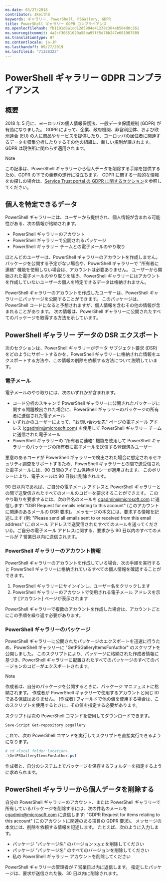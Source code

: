 ```yaml
---
ms.date: 03/27/2018
contributor: JKeithB
keywords: ギャラリー, PowerShell, PSGallery, GDPR
title: PowerShell ギャラリー GDPR コンプライアンス
ms.openlocfilehash: fb1191d8a1cd12d5994e41238c384eb504d0c261
ms.sourcegitcommit: 4a2cf30351620a58ba95ff5d76b247e601907589
ms.translationtype: HT
ms.contentlocale: ja-JP
ms.lasthandoff: 09/27/2019
ms.locfileid: "71328323"
---
```

# <a name="powershell-gallery-gdpr-compliance"></a>PowerShell ギャラリー GDPR コンプライアンス

## <a name="overview"></a>概要

2018 年 5 月に、ヨーロッパの個人情報保護法、一般データ保護規制 (GDPR) が有効になりました。
GDPR によって、企業、政府機関、非営利団体、および欧州連合 (EU) の人に商品やサービスを提供したり、ヨーロッパの居住者に関連するデータを収集分析したりするその他の組織に、新しい規則が課されます。
GDPR は現住所に関わらず適用されます。

> [!NOTE]
> この記事は、PowerShell ギャラリーから個人データを削除する手順を提供するため、GDPR の下での義務の遂行に役立ちます。 GDPR に関する一般的な情報をお探しの場合は、[Service Trust portal の GDPR に関するセクション](https://servicetrust.microsoft.com/ViewPage/GDPRGetStarted)を参照してください。

## <a name="personally-identifiable-data"></a>個人を特定できるデータ

PowerShell ギャラリーには、ユーザーから提供され、個人情報が含まれる可能性がある、次の情報が格納されます。

- PowerShell ギャラリーのアカウント
- PowerShell ギャラリーで公開されるパッケージ
- PowerShell ギャラリー チームとの電子メールのやり取り

ほとんどのユーザーは、PowerShell ギャラリーのアカウントを作成しません。
パッケージを公開する予定がない場合や、PowerShell ギャラリーで "所有者に連絡" 機能を使用しない場合は、アカウントは必要ありません。
ユーザーから開始された電子メールのやり取りを除き、PowerShell ギャラリーにはアカウントを作成していないユーザーの個人を特定できるデータは格納されません。

PowerShell ギャラリーのアカウントを作成したユーザーは、PowerShell ギャラリーにパッケージを公開することができます。
このパッケージは、PowerShell コードになると予想されますが、個人情報を含むその他の情報が含まれることがあります。
次の情報は、PowerShell ギャラリーに公開されたすべてのパッケージを取得する方法を示しています。

## <a name="dsr-export-of-powershell-gallery-data"></a>PowerShell ギャラリー データの DSR エクスポート

次のセクションは、PowerShell ギャラリーがデータ サブジェクト要求 (DSR) をどのようにサポートするかを、PowerShell ギャラリーに格納された情報をエクスポートする方法や、この情報の削除を依頼する方法について説明しています。

### <a name="email"></a>電子メール

電子メールのやり取りには、次のいずれかが含まれます。

- コード分析のスキャンで PowerShell ギャラリーに公開されたパッケージに関する問題検出された場合に、PowerShell ギャラリーのパッケージの所有者に送信された電子メール
- いずれかのユーザーによって、"お問い合わせ先" ページの電子メール アドレス ([cgadmin@microsoft.com](mailto:cgadmin@microsoft.com)) を使用して PowerShell ギャラリー チームに送信された電子メール
- PowerShell ギャラリーの "所有者に連絡" 機能を使用して PowerShell ギャラリーのパッケージの所有者に電子メールを送信する登録済みユーザー

悪意のあるコードが PowerShell ギャラリーで検出された場合に想定されるセキュリティ調査をサポートするため、PowerShell ギャラリーとの間で送受信された電子メールには、90 日間のアイテム保持ポリシーが適用されます。
このポリシーにより、電子メールは 90 日後に削除されます。

90 日以内であれば、ご自分の電子メール アドレスと PowerShell ギャラリーとの間で送受信されたすべてのメールのコピーを要求することができます。
このやり取りを要求するには、次の件名のメールを [cgadmin@microsoft.com](mailto:cgadmin@microsoft.com) に送信します: "DSR Request for emails relating to this account" (このアカウントに関連のあるメールの DSR 要求)。
メッセージの本文には、要求する情報を記述します (例: "Please send all emails sent to or received from this email address" (このメール アドレスで送受信されたすべてのメールを送ってください))。ご自分の電子メール アドレスに関する、要求から 90 日以内のすべてのメールが 7 営業日以内に送信されます。

### <a name="powershell-gallery-account-information"></a>PowerShell ギャラリーのアカウント情報

PowerShell ギャラリーのアカウントを作成している場合、次の手順を実行すると PowerShell ギャラリーに格納されているすべての個人情報を確認することができます。

1. PowerShell ギャラリーにサインインし、ユーザー名をクリックします
2. PowerShell ギャラリーのアカウントで使用される電子メール アドレスを示す [アカウント] ページが表示されます

PowerShell ギャラリーで複数のアカウントを作成した場合は、アカウントごとにこの手順を繰り返す必要があります。

### <a name="packages-in-the-powershell-gallery"></a>PowerShell ギャラリーのパッケージ

PowerShell ギャラリーに公開されたパッケージのエクスポートを迅速に行うため、PowerShell ギャラリーに "GetPSGalleryItemsForAuthor" のスクリプトを公開しました。
このスクリプトにより、パッケージに格納された作成者情報に基づき、PowerShell ギャラリーに配置されたすべてのパッケージのすべてのバージョンのコピーがエクスポートされます。

> [!NOTE]
> 作成者は、自分のパッケージを公開するときに、パッケージ マニフェストに格納されます。
> 作成者が PowerShell ギャラリーで使用するアカウントと同じ ID である保証はありません。
> [作成者] フィールドで他の値を使用する場合は、このスクリプトを使用するときに、その値を指定する必要があります。

スクリプトは次の PowerShell コマンドを使用してダウンロードできます。

```powershell
Save-Script Get-repository psgallery
```

これで、次の PowerShell コマンドを実行してスクリプトを直接実行できるようになります。

```powershell
# cd <local folder location>
.\GetPSGalleryItemsForAuthor.ps1
```

作成者と、自分のシステム上でパッケージを保存するフォルダーを指定するように求められます。

## <a name="deleting-personal-data-from-the-powershell-gallery"></a>PowerShell ギャラリーから個人データを削除する

自分の PowerShell ギャラリーのアカウント、または PowerShell ギャラリーで所有しているパッケージを削除するには、次の件名のメールを cgadmin@microsoft.com に送信します: "GDPR Request for items relating to this account" (このアカウントに関連のある項目の GDPR 要求)。
メッセージの本文には、削除を依頼する情報を記述します。 たとえば、次のように入力します。

- パッケージ "パッケージ名" のバージョン x.y.z を削除してください
- パッケージ "パッケージ名" のすべてのバージョンを削除してください
- 私の PowerShell ギャラリー アカウントを削除してください

PowerShell ギャラリーの管理者が 7 営業日以内に返信します。
指定したパッケージは、要求が送信された後、30 日以内に削除されます。
